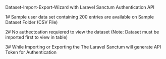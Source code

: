 Dataset-Import-Export-Wizard with Laravel Sanctum Authentication API

1# Sample user data set containing 200 entries are available on Sample Dataset Folder (CSV File)

2# No authectcation requiered to view the dataset (Note: Dataset must be imported first to view in table)

3# While Importing or Exporting the The Laravel Sanctum will generate API Token for Authentication

